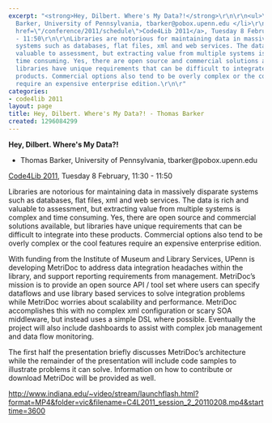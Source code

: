 ```yaml
---
excerpt: "<strong>Hey, Dilbert. Where's My Data?!</strong>\r\n\r\n<ul>\r\n<li> Thomas
  Barker, University of Pennsylvania, tbarker@pobox.upenn.edu </li>\r\n</ul>\r\n\r\n<a
  href=\"/conference/2011/schedule\">Code4Lib 2011</a>, Tuesday 8 February, 11:30
  - 11:50\r\n\r\nLibraries are notorious for maintaining data in massively disparate
  systems such as databases, flat files, xml and web services. The data is rich and
  valuable to assessment, but extracting value from multiple systems is complex and
  time consuming. Yes, there are open source and commercial solutions available, but
  libraries have unique requirements that can be difficult to integrate into these
  products. Commercial options also tend to be overly complex or the cool features
  require an expensive enterprise edition.\r\n\r"
categories:
- code4lib 2011
layout: page
title: Hey, Dilbert. Where's My Data?! - Thomas Barker
created: 1296084299
---
```

<strong>Hey, Dilbert. Where's My Data?!</strong>

<ul>
<li> Thomas Barker, University of Pennsylvania, tbarker@pobox.upenn.edu </li>
</ul>

<a href="/conference/2011/schedule">Code4Lib 2011</a>, Tuesday 8 February, 11:30 - 11:50

Libraries are notorious for maintaining data in massively disparate systems such as databases, flat files, xml and web services. The data is rich and valuable to assessment, but extracting value from multiple systems is complex and time consuming. Yes, there are open source and commercial solutions available, but libraries have unique requirements that can be difficult to integrate into these products. Commercial options also tend to be overly complex or the cool features require an expensive enterprise edition.

With funding from the Institute of Museum and Library Services, UPenn is developing MetriDoc to address data integration headaches within the library, and support reporting requirements from management. MetriDoc’s mission is to provide an open source API / tool set where users can specify dataflows and use library based services to solve integration problems while MetriDoc worries about scalability and performance. MetriDoc accomplishes this with no complex xml configuration or scary SOA middleware, but instead uses a simple DSL where possible. Eventually the project will also include dashboards to assist with complex job management and data flow monitoring.

The first half the presentation briefly discusses MetriDoc’s architecture while the remainder of the presentation will include code samples to illustrate problems it can solve. Information on how to contribute or download MetriDoc will be provided as well. 

<a type="video" href="http://www.indiana.edu/~video/stream/launchflash.html?format=MP4&folder=vic&filename=C4L2011_session_2_20110208.mp4&starttime=3600">http://www.indiana.edu/~video/stream/launchflash.html?format=MP4&folder=vic&filename=C4L2011_session_2_20110208.mp4&starttime=3600</a>
